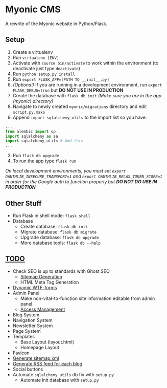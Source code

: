 # Myonic CMS
A rewrite of the Myonic website in Python/Flask.

## Setup
1. Create a virtualenv
  1. Run `virtualenv [ENV]`
  2. Activate with `source bin/activate` to work within the environment (to deactivate just type `deactivate`)
2. Run `python setup.py install`
3. Run `export FLASK_APP=[PATH TO __init__.py]`
4. *(Optional)* If you are running in a development environment, run `export FLASK_DEBUG=true` but **DO NOT USE IN PRODUCTION**
6. Create the database with `flask db init` *(Make sure you are in the app (myonic) directory)*
  1. Navigate to newly created `myonic/migrations` directory and edit `script.py.mako`
  2. Append `import sqlalchemy_utils` to the import list so you have:
  ```python
  ...
  from alembic import op
  import sqlalchemy as sa
  import sqlalchemy_utils # Add this
  ...
  ```
  3. Run `flask db upgrade`
7. To run the app type `flask run`

*On local development environments, you must set `export OAUTHLIB_INSECURE_TRANSPORT=1` and `export OAUTHLIB_RELAX_TOKEN_SCOPE=1` in order for the Google auth to function properly but* ***DO NOT DO USE IN PRODUCTION***

## Other Stuff
* Run Flask in shell mode: `flask shell`
* Database
  * Create database: `flask db init`
  * Migrate database: `flask db migrate`
  * Upgrade database: `flask db upgrade`
  * More database tools: `flask db --help`

## [TODO](https://docs.google.com/a/myonictechnologies.com/document/d/1GB5TynLs-_GnDuHKx0f23URxWyeD57Hy477ZhmzysFE/edit?usp=sharing)
* Check SEO is up to standards with Ghost SEO
  * [Sitemap Generation](https://pythonprogramming.net/flask-seo-tutorial/)
  * HTML Meta Tag Generation
* [Dynamic WTF-forms](https://stackoverflow.com/questions/22203159/generate-a-dynamic-form-using-flask-wtf-and-sqlalchemy)
* Admin Panel
  * Make non-vital-to-function site information editable from admin panel
  * [Access Management](http://pythonhosted.org/Flask-Principal/)
* Blog System
* Navigation System
* Newsletter System
* Page System
* Templates
  * Base Layout (layout.html)
  * Homepage Layout
* Favicon
* [Generate sitemap.xml](http://flask.pocoo.org/snippets/108/)
* [Generate RSS feed for each blog](http://flask.pocoo.org/snippets/10/)
* Social buttons
* Automate `sqlalchemy_utils` db fix with `setup.py`
  * Automate init database with `setup.py`

